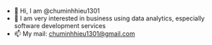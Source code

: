 - 👋 Hi, I am @chuminhhieu1301
- 👀 I am very interested in business using data analytics, especially software development services
- 📫 My mail: chuminhhieu1301@gmail.com 

<!---
chuminhhieu1301/chuminhhieu1301 is a ✨ special ✨ repository because its `README.md` (this file) appears on your GitHub profile.
You can click the Preview link to take a look at your changes.
--->

